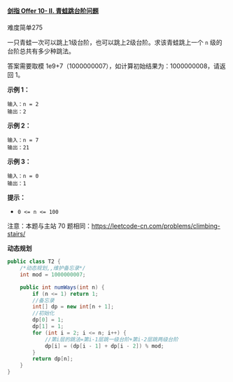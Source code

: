 #### [剑指 Offer 10- II. 青蛙跳台阶问题](https://leetcode-cn.com/problems/qing-wa-tiao-tai-jie-wen-ti-lcof/)

难度简单275

一只青蛙一次可以跳上1级台阶，也可以跳上2级台阶。求该青蛙跳上一个 `n` 级的台阶总共有多少种跳法。

答案需要取模 1e9+7（1000000007），如计算初始结果为：1000000008，请返回 1。

**示例 1：**

```
输入：n = 2
输出：2
```

**示例 2：**

```
输入：n = 7
输出：21
```

**示例 3：**

```
输入：n = 0
输出：1
```

**提示：**

- `0 <= n <= 100`

注意：本题与主站 70 题相同：https://leetcode-cn.com/problems/climbing-stairs/

**动态规划**

```java
public class T2 {
    /*动态规划,,维护备忘录*/
    int mod = 1000000007;

    public int numWays(int n) {
        if (n <= 1) return 1;
        //备忘录
        int[] dp = new int[n + 1];
        //初始化
        dp[0] = 1;
        dp[1] = 1;
        for (int i = 2; i <= n; i++) {
            //第i层的跳法=第i-1层跳一级台阶+第i-2层跳两级台阶
            dp[i] = (dp[i - 1] + dp[i - 2]) % mod;
        }
        return dp[n];
    }
}
```
